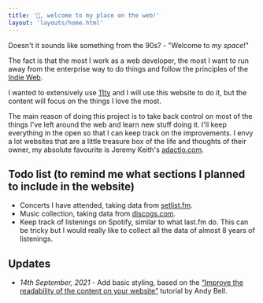 ```yaml
---
title: '👋, welcome to my place on the web!'
layout: 'layouts/home.html'
---
```


Doesn't it sounds like something from the 90s? - "Welcome to _my space_!"

The fact is that the most I work as a web developer, the most I want to run away from the enterprise way to do things and follow the principles of the [Indie Web](https://indieweb.org/).

I wanted to extensively use [11ty](https://11ty.dev) and I will use this website to do it, but the content will focus on the things I love the most.

The main reason of doing this project is to take back control on most of the things I've left around the web and learn new stuff doing it. I'll keep everything in the open so that I can keep track on the improvements. I envy a lot websites that are a little treasure box of the life and thoughts of their owner, my absolute favourite is Jeremy Keith's [adactio.com](https://adactio.com).

## Todo list (to remind me what sections I planned to include in the website)

- Concerts I have attended, taking data from [setlist.fm](https://www.setlist.fm/user/urbando).
- Music collection, taking data from [discogs.com](https://www.discogs.com/it/user/andrea.vaghi/collection).
- Keep track of listenings on Spotify, similar to what last.fm do. This can be tricky but I would really like to collect all the data of almost 8 years of listenings.

## Updates

- <time datetime="2021-09-14">_14th September, 2021_</time> - Add basic styling, based on the [“Improve the readability of the content on your website”](https://piccalil.li/tutorial/improve-the-readability-of-the-content-on-your-website/) tutorial by Andy Bell.  
